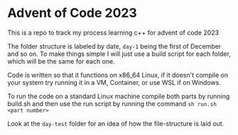 # Advent of Code 2023

This is a repo to track my process learning c++ for advent of code 2023

The folder structure is labeled by date, `day-1` being the first of December and so on. To make things simple I will just use a build script for each folder, which will be the same for each one.

Code is written so that it functions on x86_64 Linux, if it doesn't compile on your system try running it in a VM, Container, or use WSL if on Windows.

To run the code on a standard Linux machine compile both parts by running build.sh and then use the run script by running the command `sh run.sh <part number>`

Look at the `day-test` folder for an idea of how the file-structure is laid out.
